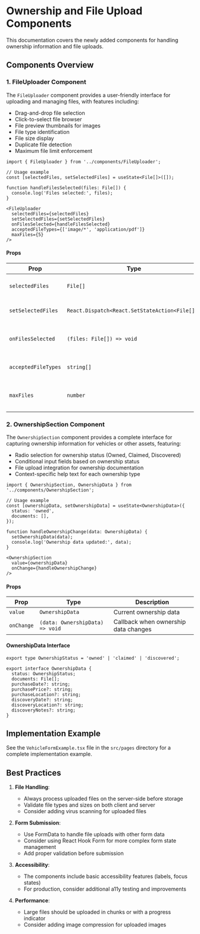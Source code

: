 # Ownership and File Upload Components

This documentation covers the newly added components for handling ownership information and file uploads.

## Components Overview

### 1. FileUploader Component

The `FileUploader` component provides a user-friendly interface for uploading and managing files, with features including:

- Drag-and-drop file selection
- Click-to-select file browser
- File preview thumbnails for images
- File type identification
- File size display
- Duplicate file detection
- Maximum file limit enforcement

```tsx
import { FileUploader } from '../components/FileUploader';

// Usage example
const [selectedFiles, setSelectedFiles] = useState<File[]>([]);

function handleFilesSelected(files: File[]) {
  console.log('Files selected:', files);
}

<FileUploader
  selectedFiles={selectedFiles}
  setSelectedFiles={setSelectedFiles}
  onFilesSelected={handleFilesSelected}
  acceptedFileTypes={['image/*', 'application/pdf']}
  maxFiles={5}
/>
```

#### Props

| Prop | Type | Default | Description |
|------|------|---------|-------------|
| `selectedFiles` | `File[]` | Required | Currently selected files |
| `setSelectedFiles` | `React.Dispatch<React.SetStateAction<File[]>>` | Required | State setter for selected files |
| `onFilesSelected` | `(files: File[]) => void` | Required | Callback when files are selected |
| `acceptedFileTypes` | `string[]` | `['image/*', 'application/pdf']` | Array of MIME types to accept |
| `maxFiles` | `number` | `5` | Maximum number of files allowed |

### 2. OwnershipSection Component

The `OwnershipSection` component provides a complete interface for capturing ownership information for vehicles or other assets, featuring:

- Radio selection for ownership status (Owned, Claimed, Discovered)
- Conditional input fields based on ownership status
- File upload integration for ownership documentation
- Context-specific help text for each ownership type

```tsx
import { OwnershipSection, OwnershipData } from '../components/OwnershipSection';

// Usage example
const [ownershipData, setOwnershipData] = useState<OwnershipData>({
  status: 'owned',
  documents: [],
});

function handleOwnershipChange(data: OwnershipData) {
  setOwnershipData(data);
  console.log('Ownership data updated:', data);
}

<OwnershipSection
  value={ownershipData}
  onChange={handleOwnershipChange}
/>
```

#### Props

| Prop | Type | Description |
|------|------|-------------|
| `value` | `OwnershipData` | Current ownership data |
| `onChange` | `(data: OwnershipData) => void` | Callback when ownership data changes |

#### OwnershipData Interface

```tsx
export type OwnershipStatus = 'owned' | 'claimed' | 'discovered';

export interface OwnershipData {
  status: OwnershipStatus;
  documents: File[];
  purchaseDate?: string;
  purchasePrice?: string;
  purchaseLocation?: string;
  discoveryDate?: string;
  discoveryLocation?: string;
  discoveryNotes?: string;
}
```

## Implementation Example

See the `VehicleFormExample.tsx` file in the `src/pages` directory for a complete implementation example.

## Best Practices

1. **File Handling**:
   - Always process uploaded files on the server-side before storage
   - Validate file types and sizes on both client and server
   - Consider adding virus scanning for uploaded files

2. **Form Submission**:
   - Use FormData to handle file uploads with other form data
   - Consider using React Hook Form for more complex form state management
   - Add proper validation before submission

3. **Accessibility**:
   - The components include basic accessibility features (labels, focus states)
   - For production, consider additional a11y testing and improvements

4. **Performance**:
   - Large files should be uploaded in chunks or with a progress indicator
   - Consider adding image compression for uploaded images
